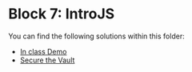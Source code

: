 # Block 7: IntroJS

You can find the following solutions within this folder:

* [In class Demo](./guided_practice.js)
* [Secure the Vault](./workshop_sol/)